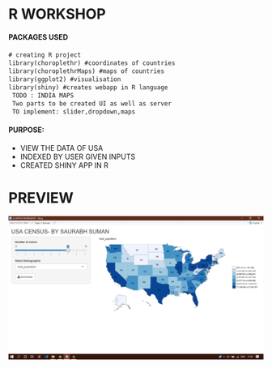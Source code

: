 # R WORKSHOP
#### PACKAGES USED
```
# creating R project
library(choroplethr) #coordinates of countries
library(choroplethrMaps) #maps of countries
library(ggplot2) #visualisation
library(shiny) #creates webapp in R language
 TODO : INDIA MAPS
 Two parts to be created UI as well as server
 TO implement: slider,dropdown,maps

```
#### PURPOSE:
* VIEW THE DATA OF USA
* INDEXED BY USER GIVEN INPUTS
* CREATED SHINY APP IN R
# PREVIEW
![appSS](https://github.com/saurabh98s/R-Programming/blob/master/appScreenShot.png)
